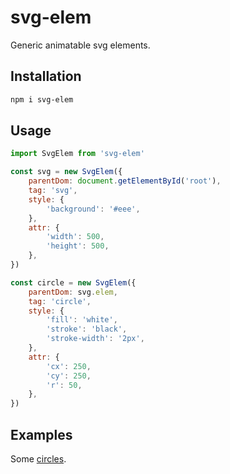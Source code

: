 # svg-elem

Generic animatable svg elements.

## Installation

```bash
npm i svg-elem
```

## Usage

```js
import SvgElem from 'svg-elem'

const svg = new SvgElem({
    parentDom: document.getElementById('root'),
    tag: 'svg',
    style: {
        'background': '#eee',
    },
    attr: {
        'width': 500,
        'height': 500,
    },
})

const circle = new SvgElem({
    parentDom: svg.elem,
    tag: 'circle',
    style: {
        'fill': 'white',
        'stroke': 'black',
        'stroke-width': '2px',
    },
    attr: {
        'cx': 250,
        'cy': 250,
        'r': 50,
    },
})
```

## Examples

Some [circles](https://pitchdropobserver.github.io/svg-elem/circles.html).



